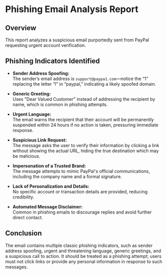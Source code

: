 # Phishing Email Analysis Report

## Overview
This report analyzes a suspicious email purportedly sent from PayPal requesting urgent account verification.

## Phishing Indicators Identified

- **Sender Address Spoofing:**  
  The sender’s email address is `support@paypa1.com`—notice the “1” replacing the letter “l” in “paypal,” indicating a likely spoofed domain.

- **Generic Greeting:**  
  Uses "Dear Valued Customer" instead of addressing the recipient by name, which is common in phishing attempts.

- **Urgent Language:**  
  The email warns the recipient that their account will be permanently suspended within 24 hours if no action is taken, pressuring immediate response.

- **Suspicious Link Request:**  
  The message asks the user to verify their information by clicking a link without showing the actual URL, hiding the true destination which may be malicious.

- **Impersonation of a Trusted Brand:**  
  The message attempts to mimic PayPal's official communications, including the company name and a formal signature.

- **Lack of Personalization and Details:**  
  No specific account or transaction details are provided, reducing credibility.

- **Automated Message Disclaimer:**  
  Common in phishing emails to discourage replies and avoid further direct contact.

## Conclusion
The email contains multiple classic phishing indicators, such as sender address spoofing, urgent and threatening language, generic greetings, and a suspicious call to action. It should be treated as a phishing attempt; users must not click links or provide any personal information in response to such messages.
